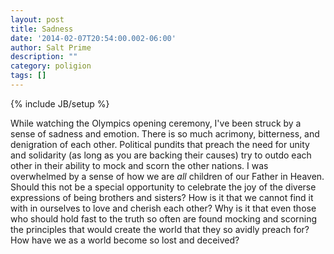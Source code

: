 ```yaml
---
layout: post
title: Sadness
date: '2014-02-07T20:54:00.002-06:00'
author: Salt Prime
description: ""
category: poligion
tags: []
---
```

{% include JB/setup %}

While watching the Olympics opening ceremony, I've been struck by a
sense of sadness and emotion.  There is so much acrimony, bitterness,
and denigration of each other.  Political pundits that preach the need
for unity and solidarity (as long as you are backing their causes) try
to outdo each other in their ability to mock and scorn the other
nations.  I was overwhelmed by a sense of how we are _all_ children of
our Father in Heaven.  Should this not be a special opportunity to
celebrate the joy of the diverse expressions of being brothers and
sisters?  How is it that we cannot find it with in ourselves to love
and cherish each other?  Why is it that even those who should hold
fast to the truth so often are found mocking and scorning the
principles that would create the world that they so avidly preach for?
How have we as a world become so lost and deceived?

